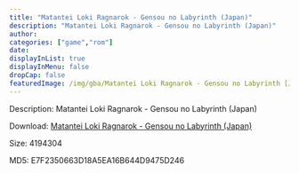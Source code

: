 ```yaml
---
title: "Matantei Loki Ragnarok - Gensou no Labyrinth (Japan)"
description: "Matantei Loki Ragnarok - Gensou no Labyrinth (Japan)"
author: 
categories: ["game","rom"]
date: 
displayInList: true
displayInMenu: false
dropCap: false
featuredImage: /img/gba/Matantei Loki Ragnarok - Gensou no Labyrinth [Japan].jpg
---
```


Description: Matantei Loki Ragnarok - Gensou no Labyrinth (Japan)

Download: <a style="text-decoration:underline;" href="https://mega.nz/#!SfBWWIQC!8ZE0cu2kz_VNFfL59VwD-RqZroSPpynMJpnOBQ5NoTs" target = "_blank" rel = "nofollow" > Matantei Loki Ragnarok - Gensou no Labyrinth (Japan)</a>

Size: 4194304

MD5: E7F2350663D18A5EA16B644D9475D246

